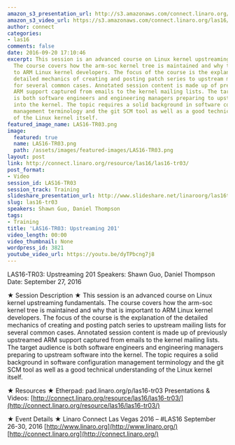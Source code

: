 ```yaml
---
amazon_s3_presentation_url: http://s3.amazonaws.com/connect.linaro.org/las16/Presentations/Tuesday/LAS16-TR03%20-%20Upstreaming%20201.pdf
amazon_s3_video_url: https://s3.amazonaws.com/connect.linaro.org/las16/Videos/Tuesday/LAS16-TR03%20Upstreaming%20201.mp4
author: connect
categories:
- las16
comments: false
date: 2016-09-20 17:10:46
excerpt: This session is an advanced course on Linux kernel upstreaming fundamentals.
  The course covers how the arm-soc kernel tree is maintained and why that is important
  to ARM Linux kernel developers. The focus of the course is the explanation of the
  detailed mechanics of creating and posting patch series to upstream mailing lists
  for several common cases. Annotated session content is made up of previously upstreamed
  ARM support captured from emails to the kernel mailing lists. The target audience
  is both software engineers and engineering managers preparing to upstream software
  into the kernel. The topic requires a solid background in software configuration
  management terminology and the git SCM tool as well as a good technical understanding
  of the Linux kernel itself.
featured_image_name: LAS16-TR03.png
image:
  featured: true
  name: LAS16-TR03.png
  path: /assets/images/featured-images/LAS16-TR03.png
layout: post
link: http://connect.linaro.org/resource/las16/las16-tr03/
post_format:
- Video
session_id: LAS16-TR03
session_track: Training
slideshare_presentation_url: http://www.slideshare.net/linaroorg/las16tr03-upstreaming-201
slug: las16-tr03
speakers: Shawn Guo, Daniel Thompson
tags:
- Training
title: 'LAS16-TR03: Upstreaming 201'
video_length: 00:00
video_thumbnail: None
wordpress_id: 3821
youtube_video_url: https://youtu.be/dyTPbcng7j8
---
```


LAS16-TR03: Upstreaming 201
Speakers: Shawn Guo, Daniel Thompson
Date: September 27, 2016

★ Session Description ★
This session is an advanced course on Linux kernel upstreaming fundamentals. The course covers how the arm-soc kernel tree is maintained and why that is important to ARM Linux kernel developers. The focus of the course is the explanation of the detailed mechanics of creating and posting patch series to upstream mailing lists for several common cases. Annotated session content is made up of previously upstreamed ARM support captured from emails to the kernel mailing lists. The target audience is both software engineers and engineering managers preparing to upstream software into the kernel. The topic requires a solid background in software configuration management terminology and the git SCM tool as well as a good technical understanding of the Linux kernel itself.

★ Resources ★
Etherpad: pad.linaro.org/p/las16-tr03
Presentations & Videos: [http://connect.linaro.org/resource/las16/las16-tr03/](http://connect.linaro.org/resource/las16/las16-tr03/)

★ Event Details ★
Linaro Connect Las Vegas 2016 – #LAS16
September 26-30, 2016
[http://www.linaro.org](http://www.linaro.org/)
[http://connect.linaro.org](http://connect.linaro.org/)